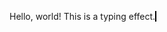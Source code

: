 <!DOCTYPE html>
<html lang="en">
<head>
<meta charset="UTF-8">
<meta name="viewport" content="width=device-width, initial-scale=1.0">
<style>
  .typing-effect {
    overflow: hidden;
    white-space: nowrap;
    border-right: 0.15em solid #000; /* Change this to your desired cursor color */
    animation: typing 2s steps(40) infinite;
  }

  @keyframes typing {
    from { width: 0; }
    to { width: 100%; }
  }
</style>
</head>
<body>
  <p>
    <span class="typing-effect">Hello, world! This is a typing effect.</span>
  </p>
</body>
</html>


